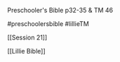 Preschooler's Bible p32-35 & TM 46

#preschoolersbible #lillieTM 

[[Session 21]]

[[Lillie Bible]]
